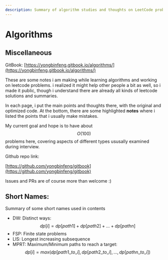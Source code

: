 ```yaml
---
description: Summary of algorithm studies and thoughts on LeetCode problems
---
```


# Algorithms

## Miscellaneous

GitBook: [https://yongbinfeng.gitbook.io/algorithms/](https://yongbinfeng.gitbook.io/algorithms/)

These are some notes i am making while learning algorithms and working on leetcode problems.
i realized it might help other people a bit as well, so i made it public, though i understand 
there are already all kinds of leetcode solutions and summaries. 

In each page, i put the main points and thoughts there, with the original and optimized code. At the bottom, 
there are some highlighted **notes** where i listed the points that i usually make mistakes.

My current goal and hope is to have about $$O(100)$$ problems here, covering aspects of different types ususally examined during interview.

Github repo link:

[https://github.com/yongbinfeng/gitbook](https://github.com/yongbinfeng/gitbook)

Issues and PRs are of course more than welcome :)

## Short Names:

Summary of some short names used in contents

* DW: Distinct ways: $$dp[i]=dp[path1]+dp[path2]+...+dp[pathn]$$ 
* FSP: Finite state problems
* LIS: Longest increasing subsequence
* MPRT: Maximum/Minimum paths to reach a target: $$dp[i]=max(dp[path1\_to\_i], dp[path2\_to\_i], ..., dp[pathn\_to\_i])$$

